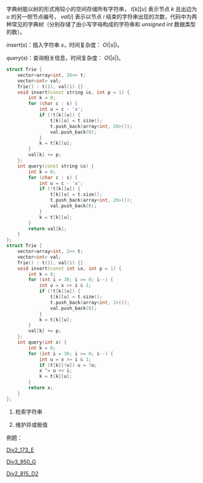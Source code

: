 字典树能以树的形式用较小的空间存储所有字符串， $t[k][u]$ 表示节点 $k$ 且出边为 $u$ 的另一侧节点编号， $val[i]$ 表示以节点 $i$ 结束的字符串出现的次数，代码中为两种常见的字典树（分别存储了由小写字母构成的字符串和 $unsigned\ int$ 数据类型的数）。

$insert(s)$：插入字符串 $s$，时间复杂度： $O(|s|)$。

$query(s)$：查询相关信息，时间复杂度： $O(|s|)$。

```C++
struct Trie { 
    vector<array<int, 26>> t;
    vector<int> val;
    Trie() : t(1), val(1) {}
    void insert(const string &s, int p = 1) {
        int k = 0;
        for (char c : s) {
            int u = c - 'a';
            if (!t[k][u]) {
                t[k][u] = t.size();
                t.push_back(array<int, 26>());
                val.push_back(0);
            }
            k = t[k][u];
        }
        val[k] += p;
    };
    int query(const string &s) {
        int k = 0;
        for (char c : s) {
            int u = c - 'a';
            if (!t[k][u]) {
                t[k][u] = t.size();
                t.push_back(array<int, 26>());
                val.push_back(0);
            }
            k = t[k][u];
        }
        return val[k];
    }
};
struct Trie {
    vector<array<int, 2>> t;
    vector<int> val;
    Trie() : t(1), val(1) {}
    void insert(const int &x, int p = 1) {
        int k = 0;
        for (int i = 30; i >= 0; i--) {
            int u = x >> i & 1;
            if (!t[k][u]) {
                t[k][u] = t.size();
                t.push_back(array<int, 2>());
                val.push_back(0);
            }
            k = t[k][u];
        }
        val[k] += p;
    };
    int query(int x) {
        int k = 0;
        for (int i = 30; i >= 0; i--) {
            int u = x >> i & 1;
            if (t[k][!u]) u = !u;
            x ^= u << i;
            k = t[k][u];
        }
        return x;
    }
};
```

1. 检索字符串

2. 维护异或极值

例题：

[Div2_173_E](https://codeforces.com/problemset/problem/282/E)

[Div3_950_G](https://codeforces.com/contest/1980/problem/G)

[Div2_815_D2](https://codeforces.com/contest/1720/problem/D2)

